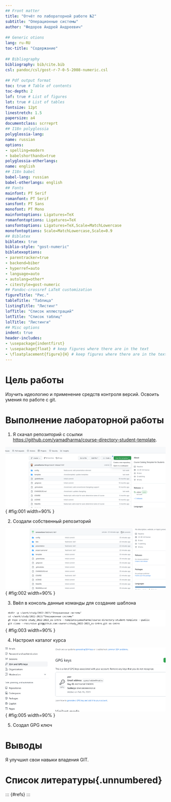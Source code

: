 ```yaml
---
## Front matter
title: "Отчёт по лабораторной работе №2"
subtitle: "Операционные системы"
author: "Федоров Андрей Андреевич"

## Generic otions
lang: ru-RU
toc-title: "Содержание"

## Bibliography
bibliography: bib/cite.bib
csl: pandoc/csl/gost-r-7-0-5-2008-numeric.csl

## Pdf output format
toc: true # Table of contents
toc-depth: 2
lof: true # List of figures
lot: true # List of tables
fontsize: 12pt
linestretch: 1.5
papersize: a4
documentclass: scrreprt
## I18n polyglossia
polyglossia-lang:
name: russian
options:
- spelling=modern
- babelshorthands=true
polyglossia-otherlangs:
name: english
## I18n babel
babel-lang: russian
babel-otherlangs: english
## Fonts
mainfont: PT Serif
romanfont: PT Serif
sansfont: PT Sans
monofont: PT Mono
mainfontoptions: Ligatures=TeX
romanfontoptions: Ligatures=TeX
sansfontoptions: Ligatures=TeX,Scale=MatchLowercase
monofontoptions: Scale=MatchLowercase,Scale=0.9
## Biblatex
biblatex: true
biblio-style: "gost-numeric"
biblatexoptions:
- parentracker=true
- backend=biber
- hyperref=auto
- language=auto
- autolang=other*
- citestyle=gost-numeric
## Pandoc-crossref LaTeX customization
figureTitle: "Рис."
tableTitle: "Таблица"
listingTitle: "Листинг"
lofTitle: "Список иллюстраций"
lotTitle: "Список таблиц"
lolTitle: "Листинги"
## Misc options
indent: true
header-includes:
- \usepackage{indentfirst}
- \usepackage{float} # keep figures where there are in the text
- \floatplacement{figure}{H} # keep figures where there are in the text
---
```


# Цель работы


Изучить идеологию и применение средств контроля версий.
Освоить умения по работе с git.


# Выполнение лабораторной работы

1. Я скачал репозиторий с ссылки https://github.com/yamadharma/course-directory-student-template.

![репозиторий](image/1.png){ #fig:001 width=90% }

2. Создали собственный репозиторий

![создание репозитория](image/2.png){ #fig:002 width=90% }

3. Ввёл в консоль данные команды для создание шаблона

![консоль](image/3.png){ #fig:003 width=90% }

4. Настроил каталог курса

![консоль](image/5.png){ #fig:005 width=90% }

5. Создал GPG ключ


# Выводы

Я улучшил свои навыки владения GIT.

# Список литературы{.unnumbered}

::: {#refs}
:::
